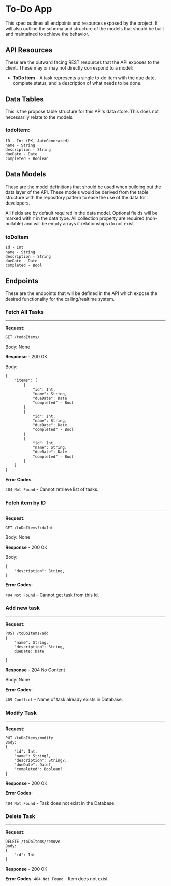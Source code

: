 # To-Do App
This spec outlines all endpoints and resources exposed by the project. It will also outline the schema and structure of the models that should be built and maintained to achieve the behavior.

## API Resources
These are the outward facing REST resources that the API exposes to the client. These may or may not directly correspond to a model:

* **ToDo Item** - A task represents a single to-do item with the due date, complete status, and a description of what needs to be done.


## Data Tables
This is the propose table structure for this API's data store. This does not necessarily relate to the models.

### todoItem:
```
ID - Int (PK, AutoGenerated)
name - String
description - String
dueDate - Date
completed - Boolean
```

## Data Models
These are the model definitions that should be used when building out the data layer of the API. These models would be derived from the table structure with the repository pattern to ease the use of the data for developers.

All fields are by default required in the data model. Optional fields will be marked with `?` in the data type. All collection property are required (non-nullable) and will be empty arrays if relationships do not exist.

### toDoItem
```
Id - Int
name - String
description - String
dueDate - Date
completed - Bool
```

## Endpoints
These are the endpoints that will be defined in the API which expose the desired functionality for the calling/realtime system.

### Fetch All Tasks
---

**Request**:
```
GET /todoItems/
```

Body: None

**Response** - 200 OK

Body:
```
{
    "items": [
        {
            "id": Int,
            "name": String,
            "dueDate": Date
            "completed" - Bool
        }
        {
            "id": Int,
            "name": String,
            "dueDate": Date
            "completed" - Bool
        }
        {
            "id": Int,
            "name": String,
            "dueDate": Date
            "completed" - Bool
        }
    ]
}
```

**Error Codes**:

`404 Not Found` - Cannot retrieve list of tasks.

### Fetch item by ID
---

**Request**:
```
GET /toDoItems?id=Int
```

Body: None

**Response** - 200 OK

Body:
```
{
    "description": String,
}
```

**Error Codes**: 

`404 Not Found` - Cannot get task from this id.


### Add new task
---

**Request**:
```
POST /toDoItems/add
{
    "name": String,
    "description": String,
    dueDate: Date

}
```

**Response** - 204 No Content

Body: None

**Error Codes**:

`409 Conflict` - Name of task already exists in Database.

### Modify Task 
---

**Request**:
```
PUT /toDoItems/modify
Body:
{
    "id": Int,
    "name": String?,
    "description": String?,
    "dueDate": Date?,
    "completed": Boolean?
}
```

**Response** - 200 OK

**Error Codes**:

`404 Not Found` - Task does not exist in the Database.

### Delete Task
---

**Request**:
```
DELETE /toDoItems/remove
Body:
{
    "id": Int
}
```

**Response** - 200 OK

**Error Codes**:
`404 Not Found` - Item does not exist
